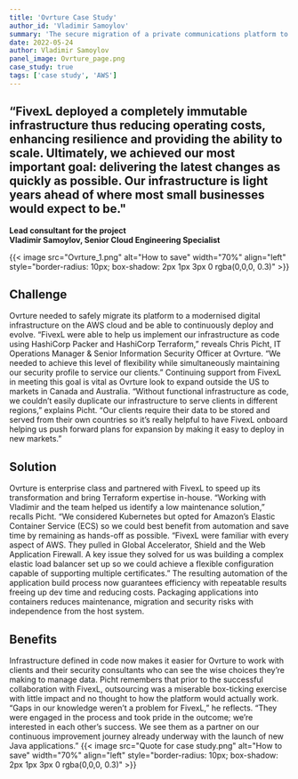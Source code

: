 ```yaml
---
title: 'Ovrture Case Study'
author_id: 'Vladimir Samoylov'
summary: 'The secure migration of a private communications platform to a modernized digital infrastructure on the AWS cloud.'
date: 2022-05-24
author: Vladimir Samoylov
panel_image: Ovrture_page.png
case_study: true
tags: ['case study', 'AWS']
---
```


## “FivexL deployed a completely immutable infrastructure thus reducing operating costs, enhancing resilience and providing the ability to scale. Ultimately, we achieved our most important goal: delivering the latest changes as quickly as possible. Our infrastructure is light years ahead of where most small businesses would expect to be." 
**Lead consultant for the project**  
**Vladimir Samoylov, Senior Cloud Engineering Specialist**  

{{< image src="Ovrture_1.png" alt="How to save" width="70%" align="left" style="border-radius: 10px; box-shadow: 2px 1px 3px 0 rgba(0,0,0, 0.3)" >}} 

## Challenge 
Ovrture needed to safely migrate its platform to a modernised digital infrastructure on the AWS cloud and be able to continuously deploy and evolve. “FivexL were able to help us implement our infrastructure as code using HashiCorp Packer and HashiCorp Terraform,” reveals Chris Picht, IT Operations Manager & Senior Information Security Officer at Ovrture. “We needed to achieve this level of flexibility while simultaneously maintaining our security profile to service our clients.” Continuing support from FivexL in meeting this goal is vital as Ovrture look to expand outside the US to markets in Canada and Australia. “Without functional infrastructure as code, we couldn’t easily duplicate our infrastructure to serve clients in different regions,” explains Picht. “Our clients require their data to be stored and served from their own countries so it’s really helpful to have FivexL onboard helping us push forward plans for expansion by making it easy to deploy in new markets.”  
## Solution
Ovrture is enterprise class and partnered with FivexL to speed up its transformation and bring Terraform expertise in-house. “Working with Vladimir and the team helped us identify a low maintenance solution,” recalls Picht. “We considered Kubernetes but opted for Amazon’s Elastic Container Service (ECS) so we could best benefit from automation and save time by remaining as hands-off as possible. “FivexL were familiar with every aspect of AWS. They pulled in Global Accelerator, Shield and the Web Application Firewall. A key issue they solved for us was building a complex elastic load balancer set up so we could achieve a flexible configuration capable of supporting multiple certificates.” The resulting automation of the application build process now guarantees efficiency with repeatable results freeing up dev time and reducing costs. Packaging applications into containers reduces maintenance, migration and security risks with independence from the host system.
## Benefits
Infrastructure defined in code now makes it easier for Ovrture to work with clients and their security consultants who can see the wise choices they’re making to manage data. Picht remembers that prior to the successful collaboration with FivexL, outsourcing was a miserable box-ticking exercise with little impact and no thought to how the platform would actually work. “Gaps in our knowledge weren’t a problem for FivexL,” he reflects. “They were engaged in the process and took pride in the outcome; we’re interested in each other’s success. We see them as a partner on our continuous improvement journey already underway with the launch of new Java applications.” 
{{< image src="Quote for case study.png" alt="How to save" width="70%" align="left" style="border-radius: 10px; box-shadow: 2px 1px 3px 0 rgba(0,0,0, 0.3)" >}} 